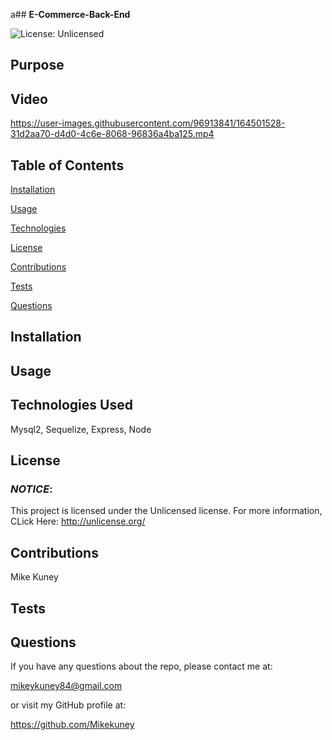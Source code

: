 a## **E-Commerce-Back-End**

![License: Unlicensed](https://img.shields.io/badge/License-Unlicensed-blue.svg)

## **Purpose**


## **Video**
https://user-images.githubusercontent.com/96913841/164501528-31d2aa70-d4d0-4c6e-8068-96836a4ba125.mp4


## **Table of Contents**
<a href="#installation">Installation</a> 

<a href="#usage">Usage</a> 

<a href="technologies-used">Technologies</a>

<a href="userLicense">License</a> 

<a href="#contributions">Contributions</a> 

<a href="#tests">Tests</a> 

<a href="questions">Questions</a> 


## <h2 id="installation">**Installation**</h2>


## <h2 id="usage">**Usage**</h2>

## <h2 id="technologies-used">**Technologies Used**</h2>
Mysql2, Sequelize, Express, Node


## <h2 id="userLicense">**License**</h2>
### <em>NOTICE</em>:
This project is licensed under the Unlicensed license.
For more information, CLick Here:
http://unlicense.org/


## <h2 id="contributions">**Contributions**</h2>
Mike Kuney

## <h2 id="tests">**Tests**</h2>


## <h2 id="questions">**Questions**</h2>
If you have any questions about the repo, please contact me at: 

mikeykuney84@gmail.com 

or visit my GitHub profile at: 

https://github.com/Mikekuney
